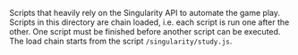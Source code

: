 Scripts that heavily rely on the Singularity API to automate the game play.
Scripts in this directory are chain loaded, i.e. each script is run one after
the other.  One script must be finished before another script can be executed.
The load chain starts from the script `/singularity/study.js`.

